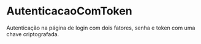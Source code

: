 # AutenticacaoComToken
Autenticação na página de login com dois fatores, senha e token com uma chave criptografada.
